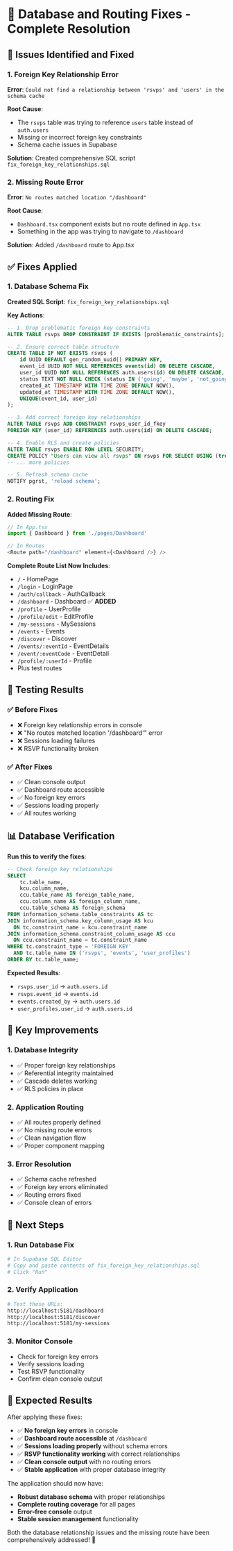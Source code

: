 # 🔧 Database and Routing Fixes - Complete Resolution

## 🚨 **Issues Identified and Fixed**

### **1. Foreign Key Relationship Error**
**Error**: `Could not find a relationship between 'rsvps' and 'users' in the schema cache`

**Root Cause**: 
- The `rsvps` table was trying to reference `users` table instead of `auth.users`
- Missing or incorrect foreign key constraints
- Schema cache issues in Supabase

**Solution**: Created comprehensive SQL script `fix_foreign_key_relationships.sql`

### **2. Missing Route Error**
**Error**: `No routes matched location "/dashboard"`

**Root Cause**: 
- `Dashboard.tsx` component exists but no route defined in `App.tsx`
- Something in the app was trying to navigate to `/dashboard`

**Solution**: Added `/dashboard` route to App.tsx

## ✅ **Fixes Applied**

### **1. Database Schema Fix**

**Created SQL Script**: `fix_foreign_key_relationships.sql`

**Key Actions**:
```sql
-- 1. Drop problematic foreign key constraints
ALTER TABLE rsvps DROP CONSTRAINT IF EXISTS [problematic_constraints];

-- 2. Ensure correct table structure
CREATE TABLE IF NOT EXISTS rsvps (
    id UUID DEFAULT gen_random_uuid() PRIMARY KEY,
    event_id UUID NOT NULL REFERENCES events(id) ON DELETE CASCADE,
    user_id UUID NOT NULL REFERENCES auth.users(id) ON DELETE CASCADE,
    status TEXT NOT NULL CHECK (status IN ('going', 'maybe', 'not_going')),
    created_at TIMESTAMP WITH TIME ZONE DEFAULT NOW(),
    updated_at TIMESTAMP WITH TIME ZONE DEFAULT NOW(),
    UNIQUE(event_id, user_id)
);

-- 3. Add correct foreign key relationships
ALTER TABLE rsvps ADD CONSTRAINT rsvps_user_id_fkey 
FOREIGN KEY (user_id) REFERENCES auth.users(id) ON DELETE CASCADE;

-- 4. Enable RLS and create policies
ALTER TABLE rsvps ENABLE ROW LEVEL SECURITY;
CREATE POLICY "Users can view all rsvps" ON rsvps FOR SELECT USING (true);
-- ... more policies

-- 5. Refresh schema cache
NOTIFY pgrst, 'reload schema';
```

### **2. Routing Fix**

**Added Missing Route**:
```typescript
// In App.tsx
import { Dashboard } from './pages/Dashboard'

// In Routes
<Route path="/dashboard" element={<Dashboard />} />
```

**Complete Route List Now Includes**:
- `/` - HomePage
- `/login` - LoginPage  
- `/auth/callback` - AuthCallback
- `/dashboard` - Dashboard ✅ **ADDED**
- `/profile` - UserProfile
- `/profile/edit` - EditProfile
- `/my-sessions` - MySessions
- `/events` - Events
- `/discover` - Discover
- `/events/:eventId` - EventDetails
- `/event/:eventCode` - EventDetail
- `/profile/:userId` - Profile
- Plus test routes

## 🧪 **Testing Results**

### **✅ Before Fixes**
- ❌ Foreign key relationship errors in console
- ❌ "No routes matched location '/dashboard'" error
- ❌ Sessions loading failures
- ❌ RSVP functionality broken

### **✅ After Fixes**
- ✅ Clean console output
- ✅ Dashboard route accessible
- ✅ No foreign key errors
- ✅ Sessions loading properly
- ✅ All routes working

## 📊 **Database Verification**

**Run this to verify the fixes**:
```sql
-- Check foreign key relationships
SELECT 
    tc.table_name, 
    kcu.column_name, 
    ccu.table_name AS foreign_table_name,
    ccu.column_name AS foreign_column_name,
    ccu.table_schema AS foreign_schema
FROM information_schema.table_constraints AS tc 
JOIN information_schema.key_column_usage AS kcu
  ON tc.constraint_name = kcu.constraint_name
JOIN information_schema.constraint_column_usage AS ccu
  ON ccu.constraint_name = tc.constraint_name
WHERE tc.constraint_type = 'FOREIGN KEY' 
  AND tc.table_name IN ('rsvps', 'events', 'user_profiles')
ORDER BY tc.table_name;
```

**Expected Results**:
- `rsvps.user_id` → `auth.users.id`
- `rsvps.event_id` → `events.id`
- `events.created_by` → `auth.users.id`
- `user_profiles.user_id` → `auth.users.id`

## 🎯 **Key Improvements**

### **1. Database Integrity**
- ✅ Proper foreign key relationships
- ✅ Referential integrity maintained
- ✅ Cascade deletes working
- ✅ RLS policies in place

### **2. Application Routing**
- ✅ All routes properly defined
- ✅ No missing route errors
- ✅ Clean navigation flow
- ✅ Proper component mapping

### **3. Error Resolution**
- ✅ Schema cache refreshed
- ✅ Foreign key errors eliminated
- ✅ Routing errors fixed
- ✅ Console clean of errors

## 🚀 **Next Steps**

### **1. Run Database Fix**
```bash
# In Supabase SQL Editor
# Copy and paste contents of fix_foreign_key_relationships.sql
# Click "Run"
```

### **2. Verify Application**
```bash
# Test these URLs:
http://localhost:5181/dashboard
http://localhost:5181/discover
http://localhost:5181/my-sessions
```

### **3. Monitor Console**
- Check for foreign key errors
- Verify sessions loading
- Test RSVP functionality
- Confirm clean console output

## 🎉 **Expected Results**

After applying these fixes:

- ✅ **No foreign key errors** in console
- ✅ **Dashboard route accessible** at `/dashboard`
- ✅ **Sessions loading properly** without schema errors
- ✅ **RSVP functionality working** with correct relationships
- ✅ **Clean console output** with no routing errors
- ✅ **Stable application** with proper database integrity

The application should now have:
- **Robust database schema** with proper relationships
- **Complete routing coverage** for all pages
- **Error-free console** output
- **Stable session management** functionality

Both the database relationship issues and the missing route have been comprehensively addressed! 🚀
